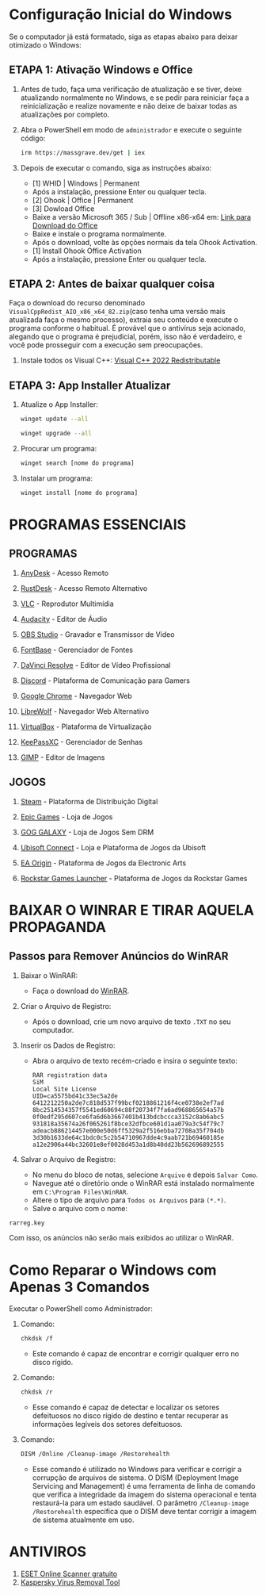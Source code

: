 # Configuração Inicial do Windows

Se o computador já está formatado, siga as etapas abaixo para deixar otimizado o Windows:

## ETAPA 1: Ativação Windows e Office

1. Antes de tudo, faça uma verificação de atualização e se tiver, deixe atualizando normalmente no Windows, e se pedir para reiniciar faça a reinicialização e realize novamente e não deixe de baixar todas as atualizações por completo.

3. Abra o PowerShell em modo de `administrador` e execute o seguinte código:
   
    ```bash
    irm https://massgrave.dev/get | iex
    ```
4. Depois de executar o comando, siga as instruções abaixo:
   - [1] WHID | Windows | Permanent
   - Após a instalação, pressione Enter ou qualquer tecla.
   - [2] Ohook | Office | Permanent
   - [3] Dowload Office
   - Baixe a versão Microsoft 365 / Sub | Offline x86-x64 em: [Link para Download do Office](https://gravesoft.dev/download_windows_office/office_c2r_links/#portuguese-brazil-pt-br)
   - Baixe e instale o programa normalmente.
   - Após o download, volte às opções normais da tela Ohook Activation.
   - [1] Install Ohook Office Activation
   - Após a instalação, pressione Enter ou qualquer tecla.

## ETAPA 2: Antes de baixar qualquer coisa

Faça o download do recurso denominado `VisualCppRedist_AIO_x86_x64_82.zip`(caso tenha uma versão mais atualizada faça o mesmo processo), extraia seu conteúdo e execute o programa conforme o habitual. É provável que o antivírus seja acionado, alegando que o programa é prejudicial, porém, isso não é verdadeiro, e você pode prosseguir com a execução sem preocupações.

1. Instale todos os Visual C++: [Visual C++ 2022 Redistributable](https://github.com/abbodi1406/vcredist/releases)

## ETAPA 3: App Installer Atualizar

1. Atualize o App Installer:

   ```bash
   winget update --all
   ```
   
   ```bash
   winget upgrade --all
   ```

2. Procurar um programa:

   ```bash
   winget search [nome do programa]
   ```

3. Instalar um programa:

   ```bash
   winget install [nome do programa]
   ```

# PROGRAMAS ESSENCIAIS

## PROGRAMAS
1. [AnyDesk](https://anydesk.com/pt) - Acesso Remoto

2. [RustDesk](https://rustdesk.com/) - Acesso Remoto Alternativo

3. [VLC](https://www.videolan.org/vlc/index.html) - Reprodutor Multimídia

4. [Audacity](https://www.audacityteam.org/) - Editor de Áudio

5. [OBS Studio](https://obsproject.com/) - Gravador e Transmissor de Vídeo

6. [FontBase](https://fontba.se/) - Gerenciador de Fontes

7. [DaVinci Resolve](https://www.blackmagicdesign.com/products/davinciresolve/) - Editor de Vídeo Profissional

8. [Discord](https://discord.com/) - Plataforma de Comunicação para Gamers

9. [Google Chrome](https://www.google.com/intl/pt-BR/chrome/) - Navegador Web

10. [LibreWolf](https://librewolf-community.gitlab.io/) - Navegador Web Alternativo

11. [VirtualBox](https://www.virtualbox.org/) - Plataforma de Virtualização

12. [KeePassXC](https://keepassxc.org/) - Gerenciador de Senhas

13. [GIMP](https://www.gimp.org/) - Editor de Imagens

## JOGOS

1. [Steam](https://store.steampowered.com/about/) - Plataforma de Distribuição Digital

2. [Epic Games](https://www.epicgames.com/store/en-US/) - Loja de Jogos

3. [GOG GALAXY](https://www.gog.com/galaxy) - Loja de Jogos Sem DRM

4. [Ubisoft Connect](https://www.ubisoft.com/pt-br/game/ubisoft-connect) - Loja e Plataforma de Jogos da Ubisoft

5. [EA Origin](https://www.origin.com/) - Plataforma de Jogos da Electronic Arts

6. [Rockstar Games Launcher](https://www.rockstargames.com/rockstargameslauncher) - Plataforma de Jogos da Rockstar Games

# BAIXAR O WINRAR E TIRAR AQUELA PROPAGANDA

## Passos para Remover Anúncios do WinRAR

1. Baixar o WinRAR:
   - Faça o download do [WinRAR](https://www.win-rar.com/).

2. Criar o Arquivo de Registro:
   - Após o download, crie um novo arquivo de texto `.TXT` no seu computador.

3. Inserir os Dados de Registro:
   - Abra o arquivo de texto recém-criado e insira o seguinte texto:

     ```text
     RAR registration data
     SiM
     Local Site License
     UID=ca5575bd41c33ec5a2de
     6412212250a2de7c818d537f99bcf0218861216f4ce0738e2ef7ad
     8bc2514534357f5541ed60694c88f20734f7fa6ad968865654a57b
     0f0edf295d607ce6fa6d6b3667401b413bdcbccca3152c8ab6abc5
     931818a35674a26f065261f8bce32dfbce601d1aa079a3c54f79c7
     adeacb886214457e000e50d6ff5329a2f516ebba72708a35f704db
     3d30b1633de64c1bdc0c5c2b54710967dde4c9aab721b69460185e
     a12e2906a44bc32601e8ef0028d453a1d8b40dd23b562696892555
     ```

4. Salvar o Arquivo de Registro:
   - No menu do bloco de notas, selecione `Arquivo` e depois `Salvar Como`.
   - Navegue até o diretório onde o WinRAR está instalado normalmente em `C:\Program Files\WinRAR`.
   - Altere o tipo de arquivo para `Todos os Arquivos` para `(*.*)`.
   - Salve o arquivo com o nome:

```bash
rarreg.key
```

Com isso, os anúncios não serão mais exibidos ao utilizar o WinRAR.

# Como Reparar o Windows com Apenas 3 Comandos

Executar o PowerShell como Administrador:

1. Comando:
   
   ```bash
   chkdsk /f
   ```
   - Este comando é capaz de encontrar e corrigir qualquer erro no disco rígido.

3. Comando:
   
   ```bash
   chkdsk /r
   ```
   - Esse comando é capaz de detectar e localizar os setores defeituosos no disco rígido de destino e tentar recuperar as informações legíveis dos setores defeituosos.

5. Comando:
   
   ```bash
   DISM /Online /Cleanup-image /Restorehealth
   ```
   - Esse comando é utilizado no Windows para verificar e corrigir a corrupção de arquivos de sistema. O DISM (Deployment Image Servicing and Management) é uma ferramenta de linha de comando que verifica a integridade da imagem do sistema operacional e tenta restaurá-la para um estado saudável. O parâmetro `/Cleanup-image /Restorehealth` especifica que o DISM deve tentar corrigir a imagem de sistema atualmente em uso.
  
# ANTIVIROS

1. [ESET Online Scanner gratuito](https://www.eset.com/)
2. [Kaspersky Virus Removal Tool](https://www.kaspersky.com/downloads/free-virus-removal-tool)
